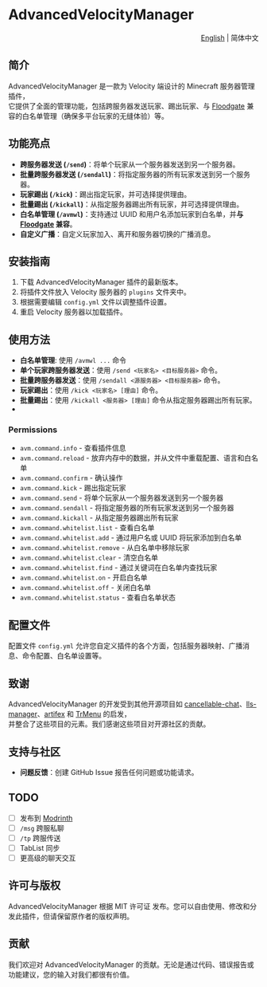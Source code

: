 # AdvancedVelocityManager

<div align="right">
  <a title="English" href="./README.md" >English</a>
  |
  简体中文
</div>

## 简介

AdvancedVelocityManager 是一款为 Velocity 端设计的 Minecraft 服务器管理插件，<br>
它提供了全面的管理功能，包括跨服务器发送玩家、踢出玩家、与 [Floodgate](https://geysermc.org/wiki/floodgate/) 兼容的白名单管理（确保多平台玩家的无缝体验）等。

## 功能亮点

- **跨服务器发送 (`/send`)**：将单个玩家从一个服务器发送到另一个服务器。
- **批量跨服务器发送 (`/sendall`)**：将指定服务器的所有玩家发送到另一个服务器。
- **玩家踢出 (`/kick`)**：踢出指定玩家，并可选择提供理由。
- **批量踢出 (`/kickall`)**：从指定服务器踢出所有玩家，并可选择提供理由。
- **白名单管理 (`/avmwl`)**：支持通过 UUID 和用户名添加玩家到白名单，并**与 [Floodgate](https://geysermc.org/wiki/floodgate/) 兼容**。
- **自定义广播**：自定义玩家加入、离开和服务器切换的广播消息。

## 安装指南

1. 下载 AdvancedVelocityManager 插件的最新版本。
2. 将插件文件放入 Velocity 服务器的 `plugins` 文件夹中。
3. 根据需要编辑 `config.yml` 文件以调整插件设置。
4. 重启 Velocity 服务器以加载插件。

## 使用方法

- **白名单管理**: 使用 `/avmwl ...` 命令
- **单个玩家跨服务器发送**：使用 `/send <玩家名> <目标服务器>` 命令。
- **批量跨服务器发送**：使用 `/sendall <源服务器> <目标服务器>` 命令。
- **玩家踢出**：使用 `/kick <玩家名> [理由]` 命令。
- **批量踢出**：使用 `/kickall <服务器> [理由]` 命令从指定服务器踢出所有玩家。
- 
### Permissions

- `avm.command.info` - 查看插件信息
- `avm.command.reload` - 放弃内存中的数据，并从文件中重载配置、语言和白名单
- `avm.command.confirm` - 确认操作
- `avm.command.kick` - 踢出指定玩家
- `avm.command.send` - 将单个玩家从一个服务器发送到另一个服务器
- `avm.command.sendall` - 将指定服务器的所有玩家发送到另一个服务器
- `avm.command.kickall` - 从指定服务器踢出所有玩家
- `avm.command.whitelist.list` - 查看白名单
- `avm.command.whitelist.add` - 通过用户名或 UUID 将玩家添加到白名单
- `avm.command.whitelist.remove` - 从白名单中移除玩家
- `avm.command.whitelist.clear` - 清空白名单
- `avm.command.whitelist.find` - 通过关键词在白名单内查找玩家
- `avm.command.whitelist.on` - 开启白名单
- `avm.command.whitelist.off` - 关闭白名单
- `avm.command.whitelist.status` - 查看白名单状态

## 配置文件

配置文件 `config.yml` 允许您自定义插件的各个方面，包括服务器映射、广播消息、命令配置、白名单设置等。

## 致谢

AdvancedVelocityManager 的开发受到其他开源项目如 [cancellable-chat](https://github.com/ZhuRuoLing/cancellable-chat)、[lls-manager](https://github.com/plusls/lls-manager)、[artifex](https://github.com/InsinuateProjects/artifex) 和 [TrMenu](https://github.com/TrPlugins/TrMenu) 的启发，<br>
并整合了这些项目的元素。我们感谢这些项目对开源社区的贡献。

## 支持与社区

- **问题反馈**：创建 GitHub Issue 报告任何问题或功能请求。

## TODO

- [ ] 发布到 [Modrinth](https://modrinth.com)
- [ ] `/msg` 跨服私聊
- [ ] `/tp` 跨服传送
- [ ] TabList 同步
- [ ] 更高级的聊天交互

## 许可与版权

AdvancedVelocityManager 根据 MIT 许可证 发布。您可以自由使用、修改和分发此插件，但请保留原作者的版权声明。

## 贡献

我们欢迎对 AdvancedVelocityManager 的贡献。无论是通过代码、错误报告或功能建议，您的输入对我们都很有价值。
